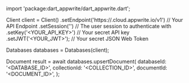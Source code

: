 import 'package:dart_appwrite/dart_appwrite.dart';

Client client = Client()
    .setEndpoint('https://<REGION>.cloud.appwrite.io/v1') // Your API Endpoint
    .setSession('') // The user session to authenticate with
    .setKey('<YOUR_API_KEY>') // Your secret API key
    .setJWT('<YOUR_JWT>'); // Your secret JSON Web Token

Databases databases = Databases(client);

Document result = await databases.upsertDocument(
    databaseId: '<DATABASE_ID>',
    collectionId: '<COLLECTION_ID>',
    documentId: '<DOCUMENT_ID>',
);
